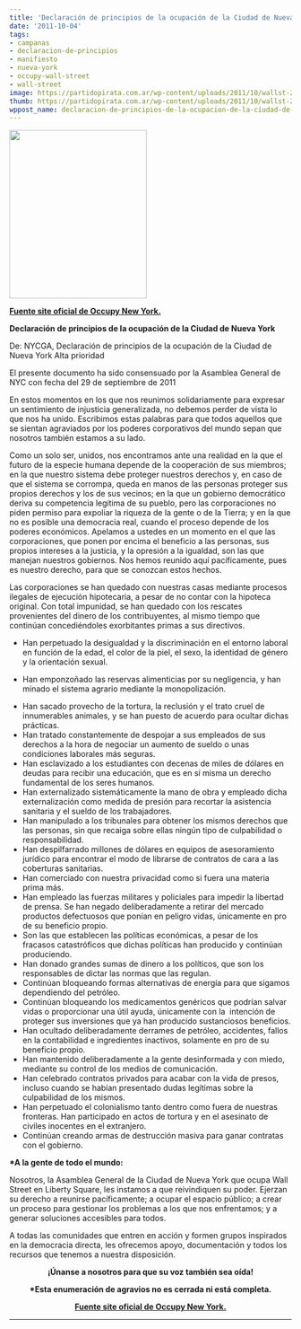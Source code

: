 ```yaml
---
title: 'Declaración de principios de la ocupación de la Ciudad de Nueva York #OccupyWallSt'
date: '2011-10-04'
tags:
- campanas
- declaracion-de-principios
- manifiesto
- nueva-york
- occupy-wall-street
- wall-street
image: https://partidopirata.com.ar/wp-content/uploads/2011/10/wallst-250-3.jpg
thumb: https://partidopirata.com.ar/wp-content/uploads/2011/10/wallst-250-3-150x150.jpg
wppost_name: declaracion-de-principios-de-la-ocupacion-de-la-ciudad-de-nueva-york-occupywallst
---
```


<img class="aligncenter" title="Occupy Wall Street" src="https://partidopirata.com.ar/wp-content/uploads/2011/10/wallst-250-3-245x300.jpg" alt="" width="245" height="300" /><strong></strong>

<strong><a href="https://docs.google.com/leaf?id=1878POmYwtIvZeTtT0fFikcIu5sUdlEV-rylAu4h3fyZckNsGJMii0eAXXVlu&amp;hl=en_US&amp;pli=1" target="_blank">Fuente site oficial de Occupy New York.</a></strong>
<p style="text-align: left;"><strong>Declaración de principios de la ocupación de la Ciudad de Nueva York</strong></p>
De: NYCGA, Declaración de principios de la ocupación de la Ciudad de Nueva York
Alta prioridad

El presente documento ha sido consensuado por la Asamblea General de NYC con fecha del 29 de septiembre de 2011

En estos momentos en los que nos reunimos solidariamente para expresar un sentimiento de injusticia generalizada, no debemos perder de vista lo que nos ha unido.
Escribimos estas palabras para que todos aquellos que se sientan agraviados por los poderes corporativos del mundo sepan que nosotros también estamos a su lado.

Como un solo ser, unidos, nos encontramos ante una realidad en la que el futuro de la especie humana depende de la cooperación de sus miembros; en la que nuestro sistema debe proteger nuestros derechos y, en caso de que el sistema se corrompa, queda en manos de las personas proteger sus propios derechos y los de sus vecinos; en la que un gobierno democrático deriva su competencia legítima de su pueblo, pero las corporaciones no piden permiso para expoliar la riqueza de la gente o de la Tierra; y en la que no es posible una democracia real, cuando el proceso depende de los poderes económicos. Apelamos a ustedes en un momento en el que las corporaciones, que ponen por encima el beneficio a las personas, sus propios intereses a la justicia, y la opresión a la igualdad, son las que manejan nuestros gobiernos. Nos hemos reunido aquí pacíficamente, pues es nuestro derecho, para que se conozcan estos hechos.

Las corporaciones se han quedado con nuestras casas mediante procesos ilegales de ejecución hipotecaria, a pesar de no contar con la hipoteca original.
Con total impunidad, se han quedado con los rescates provenientes del dinero de los contribuyentes, al mismo tiempo que continúan concediéndoles exorbitantes primas a sus directivos.
<ul>
	<li>Han perpetuado la desigualdad y la discriminación en el entorno laboral en función de la edad, el color de la piel, el sexo, la identidad de género y la orientación sexual.</li>
	<li>
<p style="text-align: left;">Han emponzoñado las reservas alimenticias por su negligencia, y han minado el sistema agrario mediante la monopolización.</p>
</li>
	<li>Han sacado provecho de la tortura, la reclusión y el trato cruel de innumerables animales, y se han puesto de acuerdo para ocultar dichas prácticas.</li>
	<li>Han tratado constantemente de despojar a sus empleados de sus derechos a la hora de negociar un aumento de sueldo o unas condiciones laborales más seguras.</li>
	<li>Han esclavizado a los estudiantes con decenas de miles de dólares en deudas para recibir una educación, que es en sí misma un derecho fundamental de los seres humanos.</li>
	<li>Han externalizado sistemáticamente la mano de obra y empleado dicha externalización como medida de presión para recortar la asistencia sanitaria y el sueldo de los trabajadores.</li>
	<li>Han manipulado a los tribunales para obtener los mismos derechos que las personas, sin que recaiga sobre ellas ningún tipo de culpabilidad o responsabilidad.</li>
	<li>Han despilfarrado millones de dólares en equipos de asesoramiento jurídico para encontrar el modo de librarse de contratos de cara a las coberturas sanitarias.</li>
	<li>Han comerciado con nuestra privacidad como si fuera una materia prima más.</li>
	<li>Han empleado las fuerzas militares y policiales para impedir la libertad de prensa. Se han negado deliberadamente a retirar del mercado productos defectuosos que ponían en peligro vidas, únicamente en pro de su beneficio propio.</li>
	<li>Son las que establecen las políticas económicas, a pesar de los fracasos catastróficos que dichas políticas han producido y continúan produciendo.</li>
	<li>Han donado grandes sumas de dinero a los políticos, que son los responsables de dictar las normas que las regulan.</li>
	<li>Continúan bloqueando formas alternativas de energía para que sigamos dependiendo del petróleo.</li>
	<li>Continúan bloqueando los medicamentos genéricos que podrían salvar vidas o proporcionar una útil ayuda, únicamente con la  intención de proteger sus inversiones que ya han producido sustanciosos beneficios.</li>
	<li>Han ocultado deliberadamente derrames de petróleo, accidentes, fallos en la contabilidad e ingredientes inactivos, solamente en pro de su beneficio propio.</li>
	<li>Han mantenido deliberadamente a la gente desinformada y con miedo, mediante su control de los medios de comunicación.</li>
	<li>Han celebrado contratos privados para acabar con la vida de presos, incluso cuando se habían presentado dudas legítimas sobre la culpabilidad de los mismos.</li>
	<li>Han perpetuado el colonialismo tanto dentro como fuera de nuestras fronteras. Han participado en actos de tortura y en el asesinato de civiles inocentes en el extranjero.</li>
	<li>Continúan creando armas de destrucción masiva para ganar contratas con el gobierno.</li>
</ul>
<strong>*A la gente de todo el mundo:</strong>

Nosotros, la Asamblea General de la Ciudad de Nueva York que ocupa Wall Street en Liberty Square, les instamos a que reivindiquen su poder.
Ejerzan su derecho a reunirse pacíficamente; a ocupar el espacio público; a crear un proceso para gestionar los problemas a los que nos enfrentamos; y a generar soluciones accesibles para todos.

A todas las comunidades que entren en acción y formen grupos inspirados en la democracia directa, les ofrecemos apoyo, documentación y todos los recursos que tenemos a nuestra disposición.
<p style="text-align: center;"><strong>¡Únanse a nosotros para que su voz también sea oída!</strong></p>
<p style="text-align: center;"><strong>*Esta enumeración de agravios no es cerrada ni está completa.</strong></p>
<p style="text-align: center;"><strong></strong><strong><a href="https://docs.google.com/leaf?id=1878POmYwtIvZeTtT0fFikcIu5sUdlEV-rylAu4h3fyZckNsGJMii0eAXXVlu&amp;hl=en_US&amp;pli=1" target="_blank">Fuente site oficial de Occupy New York.</a></strong></p>


<hr />
